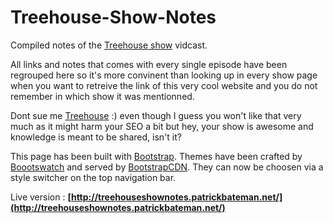 Treehouse-Show-Notes
====================


Compiled notes of the [Treehouse show](http://www.youtube.com/playlist?list=PLFDA5B0CD72326128) vidcast.

All links and notes that comes with every single episode have been regrouped here so it's more convinent than looking up in every show page when you want to retreive the link of this very cool website and you do not remember in which show it was mentionned.

Dont sue me [Treehouse](http://teamtreehouse.com/) :) even though I guess you won't like that very much as it might harm your SEO a bit but hey, your show is awesome and knowledge is meant to be shared, isn't it?


This page has been built with [Bootstrap](http://twitter.github.com/bootstrap/). Themes have been crafted by [Boootswatch](http://www.bootswatch.com) and served by [BootstrapCDN](http://www.bootstrapcdn.com). They can now be choosen via a style switcher on the top navigation bar.

Live version : **[http://treehouseshownotes.patrickbateman.net/](http://treehouseshownotes.patrickbateman.net/)**